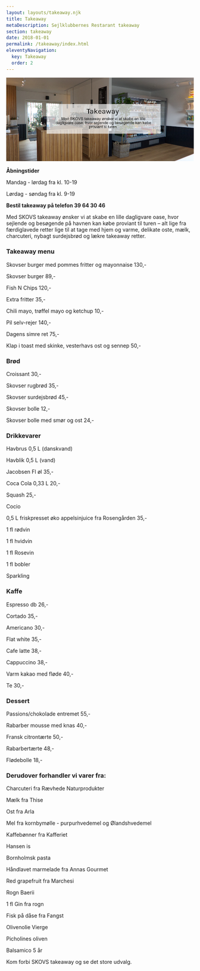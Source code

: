 ```yaml
---
layout: layouts/takeaway.njk
title: Takeaway
metaDescription: Sejlklubbernes Restarant takeaway
section: takeaway
date: 2018-01-01
permalink: /takeaway/index.html
eleventyNavigation:
  key: Takeaway
  order: 2
---
```

![](/static/img/hjemmeside-takeaway.jpg)

**Åbningstider**

Mandag - lørdag fra kl. 10-19

Lørdag - søndag fra kl. 9-19

**Bestil takeaway på telefon 39 64 30 46**

Med SKOVS takeaway ønsker vi at skabe en lille dagligvare oase, hvor sejlende og besøgende på havnen kan købe proviant til turen – alt lige fra færdiglavede retter lige til at tage med hjem og varme, delikate oste, mælk, charcuteri, nybagt surdejsbrød og lækre takeaway retter. 

### Takeaway menu

Skovser burger med pommes fritter og mayonnaise 130,-

Skovser burger 89,-

Fish N Chips 120,-

Extra fritter 35,-

Chili mayo, trøffel mayo og ketchup 10,-

Pil selv-rejer 140,-

Dagens simre ret 75,-

Klap i toast med skinke, vesterhavs ost og sennep 50,-

### Brød

Croissant 30,-

Skovser rugbrød 35,-

Skovser surdejsbrød 45,-

Skovser bolle 12,-

Skovser bolle med smør og ost 24,-

### Drikkevarer

Havbrus 0,5 L (danskvand)

Havblik 0,5 L (vand)

Jacobsen Fl øl 35,-

Coca Cola 0,33 L 20,-

Squash 25,-

Cocio 

0,5 L friskpresset øko appelsinjuice fra Rosengården 35,-

1 fl rødvin

1 fl hvidvin

1 fl Rosevin

1 fl bobler

Sparkling 

### Kaffe

Espresso db 26,-

Cortado 35,-

Americano 30,-

Flat white 35,-

Cafe latte 38,-

Cappuccino 38,-

Varm kakao med fløde 40,-

Te 30,-



### Dessert

Passions/chokolade entremet 55,-

Rabarber mousse med knas 40,- 

Fransk citrontærte 50,-

Rabarbertærte 48,-

Flødebolle 18,-



### Derudover forhandler vi varer fra:

Charcuteri fra Rævhede Naturprodukter

Mælk fra Thise

Ost fra Arla

Mel fra kornbymølle - purpurhvedemel og Ølandshvedemel 

Kaffebønner fra Kafferiet

Hansen is 

Bornholmsk pasta

Håndlavet marmelade fra Annas Gourmet

Red grapefruit fra Marchesi

Rogn Baerii

1 fl Gin fra rogn

Fisk på dåse fra Fangst

Olivenolie Vierge

Picholines oliven

Balsamico 5 år



 

Kom forbi SKOVS takeaway og se det store udvalg.